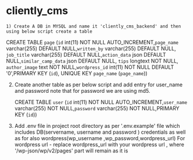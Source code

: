 # cliently_cms

	1) Create A DB in MYSQL and name it 'cliently_cms_backend' and then using below script create a table
   CREATE TABLE `page` (`id` int(11) NOT NULL AUTO_INCREMENT,`page_name` varchar(255) DEFAULT NULL,`written_by` varchar(255) DEFAULT NULL,
   `job_title` varchar(255) DEFAULT NULL,`action_data` json DEFAULT NULL,`similar_camp_data` json DEFAULT NULL, `tips` longtext NOT NULL,
   `author_image` text NOT NULL,`wordpress_id` int(11) NOT NULL DEFAULT '0',PRIMARY KEY (`id`), UNIQUE KEY `page_name` (`page_name`))

2) Create another table as per below script and add entry for user_name and password
   note that for password we are using md5.

   CREATE TABLE `user` (`id` int(11) NOT NULL AUTO_INCREMENT,`user_name` varchar(255) NOT NULL,`password` varchar(255) NOT NULL,PRIMARY KEY (`id`))

3) Add .env file in project root directory as per '.env.example' file
   which includes DB(servername, username and password ) credentials as well as for also wordpress(wp_username ,wp_password,wordpress_url)
   For wordpress url - replace wordpress_url with your wordpress url , where '/wp-json/wp/v2/pages' part will remain as it is

